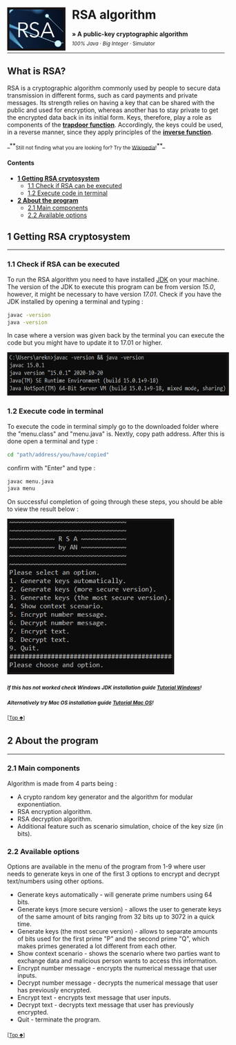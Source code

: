 # RSA algorithm <img src="https://github.com/ArkadiusN/RSA-algorithm/blob/master/RSA_Image.PNG" height="90" align="left" style="margin-right:15px; border: 5px solid #181414" />

**&raquo; A public-key cryptographic algorithm** <br/><sub> _100% Java_ &middot; _Big Integer_ &middot; Simulator</sub>

---

## What is RSA?

RSA is a cryptographic algorithm commonly used by people to secure data transmission in different forms, such as card payments and private messages. Its strength relies on having a key that can be shared with the public and used for encryption, whereas another has to stay private to get the encrypted data back in its initial form. Keys, therefore, play a role as components of the [**trapdoor function**](https://en.wikipedia.org/wiki/Trapdoor_function). Accordingly, the keys could be used, in a reverse manner, since they apply principles of the [**inverse function**](https://en.wikipedia.org/wiki/Inverse_function).

_\*\*<sub>Still not finding what you are looking for? Try the [Wikipedia](https://en.wikipedia.org/wiki/RSA_(cryptosystem))!</sub>\*\*\_

#### Contents

- **[1 Getting RSA cryptosystem](#1-getting-rsa-cryptosystem)**
  - [1.1 Check if RSA can be executed](#11-check-if-rsa-can-be-executed)
  - [1.2 Execute code in terminal](#12-execute-code-in-terminal)
- **[2 About the program](#2-about-the-program)**
  - [2.1 Main components](#21-main-components)
  - [2.2 Available options](#22-available-options)

## 1 Getting RSA cryptosystem

---

### 1.1 Check if RSA can be executed

To run the RSA algorithm you need to have installed [JDK](https://www.oracle.com/java/technologies/downloads/) on your machine.
The version of the JDK to execute this program can be from version _15.0_, however, it might be necessary to have version _17.01_.
Check if you have the JDK installed by opening a terminal and typing :

```bash
javac -version
java -version
```

In case where a version was given back by the terminal you can execute the code
but you might have to update it to 17.01 or higher.

<img src="https://github.com/ArkadiusN/RSA-algorithm/blob/master/CheckVersions.PNG" height="90" align="centre" style="border: 5px solid #181414"/>

### 1.2 Execute code in terminal

To execute the code in terminal simply go to the downloaded folder where the
"menu.class" and "menu.java" is. Nextly, copy path address.
After this is done open a terminal and type :

```bash
cd "path/address/you/have/copied"
```

confirm with "Enter" and type :

```bash
javac menu.java
java menu
```

On successful completion of going through these steps, you should be able to view the result below :

<img src="https://github.com/ArkadiusN/RSA-algorithm/blob/master/Menu.PNG" height="350" style="border: 5px solid #181414"/>

_**<sub>If this has not worked check Windows JDK installation guide [Tutorial Windows](https://www.youtube.com/watch?v=xS8cCAyTANs&t=1s)!</sub>**_

_**<sub> Alternatively try Mac OS installation guide [Tutorial Mac OS](https://www.youtube.com/watch?v=54qu9Su2Gos&t=3s)!</sub>**_

<sub>[[Top 🢁](#contents)]</sub>

## 2 About the program

---

### 2.1 Main components

Algorithm is made from 4 parts being :

- A crypto random key generator and the algorithm for modular exponentiation.
- RSA encryption algorithm.
- RSA decryption algorithm.
- Additional feature such as scenario simulation, choice of the key size (in bits).

### 2.2 Available options

Options are available in the menu of the program from 1-9 where user needs to generate
keys in one of the first 3 options to encrypt and decrypt text/numbers using other options.

- Generate keys automatically - will generate prime numbers using 64 bits.
- Generate keys (more secure version) - allows the user to generate keys of the same amount of bits ranging from 32 bits up to 3072 in a quick time.
- Generate keys (the most secure version) - allows to separate amounts of bits used for the first prime "P" and the second prime "Q", which makes primes generated a lot different from each other.
- Show context scenario - shows the scenario where two parties want to exchange data and malicious person wants to access this information.
- Encrypt number message - encrypts the numerical message that user inputs.
- Decrypt number message - decrypts the numerical message that user has previously encrypted.
- Encrypt text - encrypts text message that user inputs.
- Decrypt text - decrypts text message that user has previously encrypted.
- Quit - terminate the program.

<sub>[[Top 🢁](#contents)]</sub>
